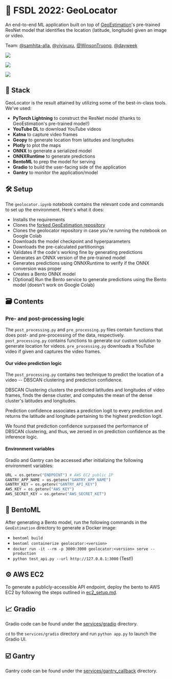 # 📍 FSDL 2022: GeoLocator

An end-to-end ML application built on top of [GeoEstimation](https://github.com/TIBHannover/GeoEstimation)'s pre-trained ResNet model that identifies the location (latitude, longitude) given an image or video.

Team: [@samhita-alla](https://github.com/samhita-alla), [@yiyixuxu](https://github.com/yiyixuxu), [@WinsonTruong](https://github.com/WinsonTruong), [@dayweek](https://github.com/dayweek)

![](https://user-images.githubusercontent.com/27777173/194872168-41ab2f35-bc92-414f-b55d-c0fd7ac39477.png)

![](https://user-images.githubusercontent.com/27777173/194872185-e658c3b8-4d55-44b4-9214-bb99a7bb8328.png)

![](https://user-images.githubusercontent.com/27777173/194872209-e7dff2d7-61f9-4ce1-b46d-7fd853b7f5ab.png)

## 🥞 Stack

GeoLocator is the result attained by utilizing some of the best-in-class tools. We've used:

- **PyTorch Lightning** to construct the ResNet model (thanks to GeoEstimation's pre-trained model!)
- **YouTube DL** to download YouTube videos
- **Katna** to capture video frames
- **Geopy** to generate location from latitudes and longitudes
- **Plotly** to plot the maps
- **ONNX** to generate a serialized model
- **ONNXRuntime** to generate predictions
- **BentoML** to prep the model for serving
- **Gradio** to build the user-facing side of the application
- **Gantry** to monitor the application/model

## 🛠 Setup

The `geolocator.ipynb` notebook contains the relevant code and commands to set up the environment. Here's what it does:

- Installs the requirements
- Clones the [forked GeoEstimation repository](https://github.com/samhita-alla/GeoEstimation)
- Clones the geolocator repository in case you're running the notebook on Google Colab
- Downloads the model checkpoint and hyperparameters
- Downloads the pre-calculated partitionings
- Validates if the code's working fine by generating predictions
- Generates an ONNX version of the pre-trained model
- Generates predictions using ONNXRuntime to verify if the ONNX conversion was proper
- Creates a Bento ONNX model
- [Optional] Run the Bento service to generate predictions using the Bento model (doesn't work on Google Colab)

## 🗃 Contents

### Pre- and post-processing logic

The `post_processing.py` and `pre_processing.py` files contain functions that does post- and pre-processing of the data, respectively.
`post_processing.py` contains functions to generate our custom solution to generate location for videos.
`pre_processing.py` downloads a YouTube video if given and captures the video frames.

#### Our video prediction logic

The `post_processing.py` contains two technique to predict the location of a video -- DBSCAN clustering and prediction confidence.

DBSCAN Clustering clusters the predicted latitudes and longitudes of video frames, finds the dense cluster, and computes
the mean of the dense cluster's latitudes and longitudes.

Prediction confidence associates a prediction logit to every prediction and returns the latitude and longitude pertaining to the highest prediction logit.

We found that prediction confidence surpassed the performance of DBSCAN clustering, and thus, we zeroed in on prediction confidence as the inference logic.

#### Environment variables

Gradio and Gantry can be accessed after initializing the following environment variables:

```python
URL = os.getenv("ENDPOINT") # AWS EC2 public IP
GANTRY_APP_NAME = os.getenv("GANTRY_APP_NAME")
GANTRY_KEY = os.getenv("GANTRY_API_KEY")
AWS_KEY = os.getenv("AWS_KEY")
AWS_SECRET_KEY = os.getenv("AWS_SECRET_KET")
```

## 🤖 BentoML

After generating a Bento model, run the following commands in the `GeoEstimation` directory to generate a Docker image:

- `bentoml build`
- `bentoml containerize geolocator:<version>`
- `docker run -it --rm -p 3000:3000 geolocator:<version> serve --production`
- `python test_api.py --url http://127.0.0.1:3000` (Test!)

## ⚙️ AWS EC2

To generate a publicly-accessible API endpoint, deploy the bento to AWS EC2 by following the steps outlined in [ec2_setup.md](services/bentoml/ec2_setup.md).

## 📈 Gradio

Gradio code can be found under the [services/gradio](services/gradio/) directory.

`cd` to the `services/gradio` directory and run `python app.py` to launch the Gradio UI.

## ☑️ Gantry

Gantry code can be found under the [services/gantry_callback](services/gantry_callback/) directory.
